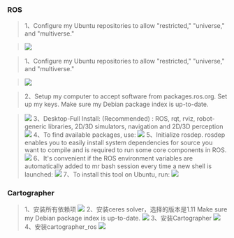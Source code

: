 
### ROS
>1、Configure my Ubuntu repositories to allow "restricted," "universe," and "multiverse."

> ![](http://i1.piimg.com/567571/919979605cf952bd.jpg)

>1、Configure my Ubuntu repositories to allow "restricted," "universe," and "multiverse."

> ![](http://i1.piimg.com/567571/919979605cf952bd.jpg)

>2、Setup my computer to accept software from packages.ros.org.
Set up my keys.
Make sure my Debian package index is up-to-date.

> ![](http://i1.piimg.com/567571/e89cc05e0e6ca90e.jpg)
> 3、Desktop-Full Install: (Recommended) : ROS, rqt, rviz, robot-generic libraries, 2D/3D simulators, navigation and 2D/3D perception
> ![](http://i1.piimg.com/567571/6b14e9f8dc58d2e8.jpg)
>4、To find available packages, use:
>![](http://i1.piimg.com/567571/a047eaf3dedca3de.png)
>5、Initialize rosdep. rosdep enables you to easily install system dependencies for source you want to compile and is required to run some core components in ROS.
>![](http://i1.piimg.com/567571/b3b04920269ee3b2.png)
>6、It's convenient if the ROS environment variables are automatically added to mr bash session every time a new shell is launched:
>![](http://i1.piimg.com/567571/d72167aecc8cd183.png)
>7、To install this tool on Ubuntu, run:
>![](http://i1.piimg.com/567571/a332f2b3e84687e9.png)

### Cartographer
>1、安装所有依赖项
> ![](http://i1.piimg.com/567571/c0db7fa8f521494b.png)
>2、安装ceres solver，选择的版本是1.11
Make sure my Debian package index is up-to-date.
> ![](http://i1.piimg.com/567571/6a352227032fcd51.png)
> 3、安装Cartographer
> ![](http://i1.piimg.com/567571/fbcb212387f6324f.png)
>4、安装cartographer_ros
>![](http://i1.piimg.com/567571/4b8331de222e5495.png)




